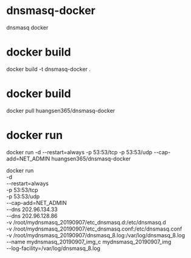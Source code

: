# dnsmasq-docker
dnsmasq docker

# docker build
docker build -t dnsmasq-docker .

# docker build
docker pull huangsen365/dnsmasq-docker

# docker run
docker run -d --restart=always -p 53:53/tcp -p 53:53/udp --cap-add=NET_ADMIN huangsen365/dnsmasq-docker

docker run \
 -d \
 --restart=always \
 -p 53:53/tcp \
 -p 53:53/udp \
 --cap-add=NET_ADMIN \
 --dns 202.96.134.33 \
 --dns 202.96.128.86 \
 -v /root/mydnsmasq_20190907/etc_dnsmasq.d:/etc/dnsmasq.d \
 -v /root/mydnsmasq_20190907/etc_dnsmasq.conf:/etc/dnsmasq.conf \
 -v /root/mydnsmasq_20190907/dnsmasq_8.log:/var/log/dnsmasq_8.log \
 --name mydnsmasq_20190907_img_c mydnsmasq_20190907_img \
 --log-facility=/var/log/dnsmasq_8.log
